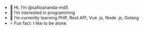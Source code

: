 - 👋 Hi, I’m @safioananda-md5
- 👀 I’m interested in programming
- 🌱 I’m currently learning PHP, Rest API, Vue .js, Node .js, Golang 
- ⚡ Fun fact: I like to be alone.

<!---
safioananda-md5/safioananda-md5 is a ✨ special ✨ repository because its `README.md` (this file) appears on your GitHub profile.
You can click the Preview link to take a look at your changes.
--->
